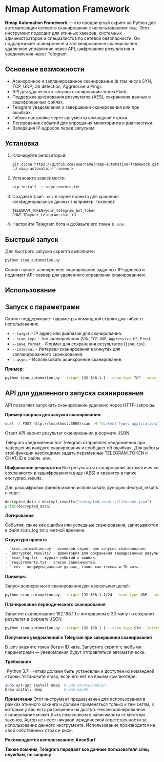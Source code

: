 # Nmap Automation Framework

**Nmap Automation Framework** — это продвинутый скрипт на Python для автоматизации сетевого сканирования с использованием `nmap`. Этот инструмент подходит для этичных хакеров, системных администраторов и специалистов по сетевой безопасности. Он поддерживает асинхронное и запланированное сканирование, удаленное управление через API, шифрование результатов и уведомления через Telegram.

## Основные возможности

- Асинхронное и запланированное сканирование (в том числе SYN, TCP, UDP, OS detection, Aggressive и Ping).
- API для удаленного запуска сканирования через Flask.
- Поддержка шифрования результатов (AES), сохранение данных в зашифрованных файлах.
- Telegram уведомления о завершении сканирования или при ошибках.
- Гибкая настройка через аргументы командной строки.
- Логирование событий для упрощения мониторинга и диагностики.
- Валидация IP-адресов перед запуском.

## Установка

1. Клонируйте репозиторий:
    ```bash
    git clone https://github.com/username/nmap-automation-framework.git
    cd nmap-automation-framework
    ```

2. Установите зависимости:
    ```bash
    pip install -r requirements.txt
    ```

3. Создайте файл `.env` в корне проекта для хранения конфиденциальных данных (например, токенов):
    ```plaintext
    TELEGRAM_TOKEN=your_telegram_bot_token
    CHAT_ID=your_telegram_chat_id
    ```

4. Настройте Telegram бота и добавьте его токен в `.env`.

## Быстрый запуск

Для быстрого запуска скрипта выполните:
```bash
python scan_automation.py
```
Скрипт начнет асинхронное сканирование заданных IP-адресов и поднимет API-сервер для удаленного управления сканированием.

## Использование

## Запуск с параметрами

Скрипт поддерживает параметры командной строки для гибкого использования:

- `--target` - IP адрес или диапазон для сканирования.
- `--scan_type` - Тип сканирования (`SYN`, `TCP`, `UDP`, `Aggressive`, `OS`, `Ping`).
- `--save_format` - Формат для сохранения результатов (`json`, `csv`).
- `--interval` - Интервал сканирования в минутах для запланированного сканирования.
- `--async` - Использовать асинхронное сканирование.

**Пример:**
```bash
python scan_automation.py --target 192.168.1.1 --scan_type TCP --save_format csv --interval 30 --async
```
## API для удаленного запуска сканирования
API позволяет запускать сканирование удаленно через HTTP-запросы.

**Пример запроса для запуска сканирования:**
```bash
curl -X POST http://localhost:5000/scan -H "Content-Type: application/json" -d '{"target": "192.168.1.1", "scan_type": "TCP"}'
```
Ответ API вернет результат сканирования в формате JSON.

Telegram уведомления
Бот Telegram отправляет уведомления при завершении каждого сканирования и сообщает об ошибках. Для работы этой функции необходимо задать переменные TELEGRAM_TOKEN и CHAT_ID в файле .env.

**Шифрование результатов**
Все результаты сканирования автоматически сохраняются в зашифрованном виде (AES) и хранятся в папке encrypted_results.

Для расшифровки файлов можно использовать функцию decrypt_results в коде:
```python
decrypted_data = decrypt_results("encrypted_results/filename.json")
print(decrypted_data)
```
**Логирование**

События, такие как ошибки или успешные сканирования, записываются в файл scan_log.txt с меткой времени.

**Структура проекта**

```bash
- `scan_automation.py - основной скрипт для запуска сканирования.
- `encrypted_results/ - директория для сохранения зашифрованных результатов.
- `scan_log.txt - журнал событий и ошибок.
- `requirements.txt - список зависимостей.
- `.env - конфиденциальные данные, такие как токены и ID чата.
```

**Примеры**

Запуск асинхронного сканирования для нескольких целей:
```bash
python scan_automation.py --target 192.168.1.1/24 --scan_type UDP --async
```
**Планирование периодического сканирования**:

Запустит сканирование 192.168.1.1 с интервалом в 30 минут и сохранит результат в формате JSON.
```bash
python scan_automation.py --target 192.168.1.1 --scan_type SYN --interval 30 --save_format json
```

**Получение уведомлений в Telegram при завершении сканирования**

В .env укажите токен бота и ID чата.
Запустите скрипт с любыми параметрами — уведомления будут отправляться автоматически.

**Требования**

-Python 3.7+
-nmap должен быть установлен и доступен из командной строки.
Установите nmap, если его нет на вашем компьютере:
```bash
sudo apt-get install nmap  # для Ubuntu/Debian
brew install nmap          # для macOS
```

**Примечания**
Этот инструмент предназначен для использования в рамках этичного хакинга и должен применяться только к тем сетям, к которым у вас есть разрешение на доступ. Несанкционированное сканирование может быть незаконным в зависимости от местных законов. Автор не несет никакой юридической ответственности за использование данного инструмента. Использование производится на свой собственных страх и риск.

**Рекомендуется использование: AnonSurf**

**Также помним, Telegram передает все данные пользователя спец службам, по запросу**
